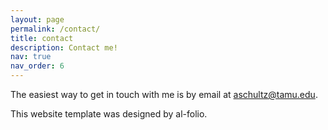 ```yaml
---
layout: page
permalink: /contact/
title: contact
description: Contact me!
nav: true
nav_order: 6
---
```

<!-- _pages/contact.md -->
The easiest way to get in touch with me is by email at aschultz@tamu.edu.

This website template was designed by al-folio.
